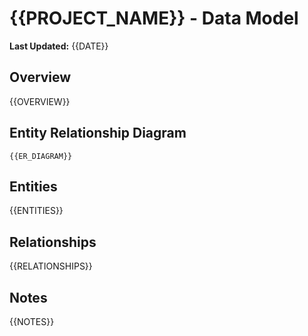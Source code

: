 # {{PROJECT_NAME}} - Data Model

**Last Updated:** {{DATE}}

## Overview

{{OVERVIEW}}

## Entity Relationship Diagram

```mermaid
{{ER_DIAGRAM}}
```

## Entities

{{ENTITIES}}

## Relationships

{{RELATIONSHIPS}}

## Notes

{{NOTES}}

